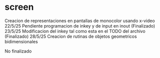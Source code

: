 # screen
Creacion de representaciones en pantallas de monocolor usando x-video
22/5/25 Pendiente programacion de inkey y de input en inout (Finalizado)
23/5/25 Modificacion del inkey tal como esta en el TODO del archivo (Finalizado)
28/5/25 Creacion de rutinas de objetos geometricos bidimensionales

No finalizado

